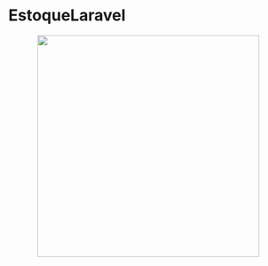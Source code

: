 # EstoqueLaravel

<div align="center">
    <img src="{{ url('/img/sem_estoque.png') }}" width="400px"></img> 
</div>
